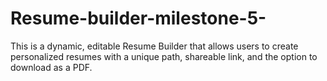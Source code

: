 # Resume-builder-milestone-5-
This is a dynamic, editable Resume Builder that allows users to create personalized resumes with a unique path, shareable link, and the option to download as a PDF.
